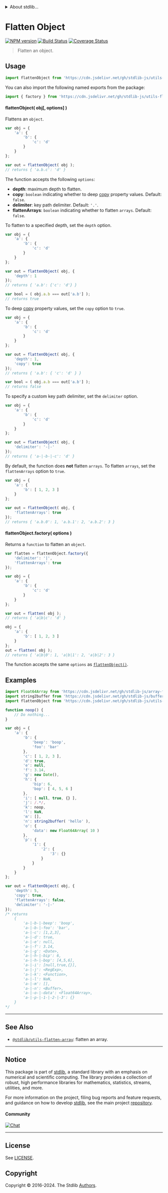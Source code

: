 <!--

@license Apache-2.0

Copyright (c) 2018 The Stdlib Authors.

Licensed under the Apache License, Version 2.0 (the "License");
you may not use this file except in compliance with the License.
You may obtain a copy of the License at

   http://www.apache.org/licenses/LICENSE-2.0

Unless required by applicable law or agreed to in writing, software
distributed under the License is distributed on an "AS IS" BASIS,
WITHOUT WARRANTIES OR CONDITIONS OF ANY KIND, either express or implied.
See the License for the specific language governing permissions and
limitations under the License.

-->


<details>
  <summary>
    About stdlib...
  </summary>
  <p>We believe in a future in which the web is a preferred environment for numerical computation. To help realize this future, we've built stdlib. stdlib is a standard library, with an emphasis on numerical and scientific computation, written in JavaScript (and C) for execution in browsers and in Node.js.</p>
  <p>The library is fully decomposable, being architected in such a way that you can swap out and mix and match APIs and functionality to cater to your exact preferences and use cases.</p>
  <p>When you use stdlib, you can be absolutely certain that you are using the most thorough, rigorous, well-written, studied, documented, tested, measured, and high-quality code out there.</p>
  <p>To join us in bringing numerical computing to the web, get started by checking us out on <a href="https://github.com/stdlib-js/stdlib">GitHub</a>, and please consider <a href="https://opencollective.com/stdlib">financially supporting stdlib</a>. We greatly appreciate your continued support!</p>
</details>

# Flatten Object

[![NPM version][npm-image]][npm-url] [![Build Status][test-image]][test-url] [![Coverage Status][coverage-image]][coverage-url] <!-- [![dependencies][dependencies-image]][dependencies-url] -->

> Flatten an object.



<section class="usage">

## Usage

```javascript
import flattenObject from 'https://cdn.jsdelivr.net/gh/stdlib-js/utils-flatten-object@deno/mod.js';
```

You can also import the following named exports from the package:

```javascript
import { factory } from 'https://cdn.jsdelivr.net/gh/stdlib-js/utils-flatten-object@deno/mod.js';
```

<a name="flatten-object"></a>

#### flattenObject( obj\[, options] )

Flattens an `object`.

```javascript
var obj = {
    'a': {
        'b': {
            'c': 'd'
        }
    }
};

var out = flattenObject( obj );
// returns { 'a.b.c': 'd' }
```

The function accepts the following `options`:

-   **depth**: maximum depth to flatten.
-   **copy**: `boolean` indicating whether to deep [copy][@stdlib/utils/copy] property values. Default: `false`.
-   **delimiter**: key path delimiter. Default: `'.'`.
-   **flattenArrays**: `boolean` indicating whether to flatten `arrays`. Default: `false`.

To flatten to a specified depth, set the `depth` option.

```javascript
var obj = {
    'a': {
        'b': {
            'c': 'd'
        }
    }
};

var out = flattenObject( obj, {
    'depth': 1
});
// returns { 'a.b': {'c': 'd'} }

var bool = ( obj.a.b === out['a.b'] );
// returns true
```

To deep [copy][@stdlib/utils/copy] property values, set the `copy` option to `true`.

```javascript
var obj = {
    'a': {
        'b': {
            'c': 'd'
        }
    }
};

var out = flattenObject( obj, {
    'depth': 1,
    'copy': true
});
// returns { 'a.b': { 'c': 'd' } }

var bool = ( obj.a.b === out['a.b'] );
// returns false
```

To specify a custom key path delimiter, set the `delimiter` option.

```javascript
var obj = {
    'a': {
        'b': {
            'c': 'd'
        }
    }
};

var out = flattenObject( obj, {
    'delimiter': '-|-'
});
// returns { 'a-|-b-|-c': 'd' }
```

By default, the function does **not** flatten `arrays`. To flatten `arrays`, set the `flattenArrays` option to `true`.

```javascript
var obj = {
    'a': {
        'b': [ 1, 2, 3 ]
    }
};

var out = flattenObject( obj, {
    'flattenArrays': true
});
// returns { 'a.b.0': 1, 'a.b.1': 2, 'a.b.2': 3 }
```

#### flattenObject.factory( options )

Returns a `function` to flatten an `object`.

```javascript
var flatten = flattenObject.factory({
    'delimiter': '|',
    'flattenArrays': true
});

var obj = {
    'a': {
        'b': {
            'c': 'd'
        }
    }
};

var out = flatten( obj );
// returns { 'a|b|c': 'd' }

obj = {
    'a': {
        'b': [ 1, 2, 3 ]
    }
};
out = flatten( obj );
// returns { 'a|b|0': 1, 'a|b|1': 2, 'a|b|2': 3 }
```

The function accepts the same `options` as [`flattenObject()`](#flatten-object).

</section>

<!-- /.usage -->

<section class="examples">

## Examples

<!-- TODO: update once Buffer wrapper -->

<!-- eslint no-undef: "error" -->

<!-- eslint-disable no-buffer-constructor -->

```javascript
import Float64Array from 'https://cdn.jsdelivr.net/gh/stdlib-js/array-float64@deno/mod.js';
import string2buffer from 'https://cdn.jsdelivr.net/gh/stdlib-js/buffer-from-string@deno/mod.js';
import flattenObject from 'https://cdn.jsdelivr.net/gh/stdlib-js/utils-flatten-object@deno/mod.js';

function noop() {
    // Do nothing...
}

var obj = {
    'a': {
        'b': {
            'beep': 'boop',
            'foo': 'bar'
        },
        'c': [ 1, 2, 3 ],
        'd': true,
        'e': null,
        'f': 3.14,
        'g': new Date(),
        'h': {
            'bip': 6,
            'bop': [ 4, 5, 6 ]
        },
        'i': [ null, true, {} ],
        'j': /.*/,
        'k': noop,
        'l': NaN,
        'm': [],
        'n': string2buffer( 'hello' ),
        'o': {
            'data': new Float64Array( 10 )
        },
        'p': {
            '1': {
                '2': {
                    '3': {}
                }
            }
        }
    }
};

var out = flattenObject( obj, {
    'depth': 5,
    'copy': true,
    'flattenArrays': false,
    'delimiter': '-|-'
});
/* returns
    {
        'a-|-b-|-beep': 'boop',
        'a-|-b-|-foo': 'bar',
        'a-|-c': [1,2,3],
        'a-|-d': true,
        'a-|-e': null,
        'a-|-f': 3.14,
        'a-|-g': <Date>,
        'a-|-h-|-bip': 6,
        'a-|-h-|-bop': [4,5,6],
        'a-|-i': [null,true,{}],
        'a-|-j': <RegExp>,
        'a-|-k': <Function>,
        'a-|-l': NaN,
        'a-|-m': [],
        'a-|-n': <Buffer>,
        'a-|-o-|-data': <Float64Array>,
        'a-|-p-|-1-|-2-|-3': {}
    }
*/
```

</section>

<!-- /.examples -->

<!-- Section for related `stdlib` packages. Do not manually edit this section, as it is automatically populated. -->

<section class="related">

* * *

## See Also

-   <span class="package-name">[`@stdlib/utils-flatten-array`][@stdlib/utils/flatten-array]</span><span class="delimiter">: </span><span class="description">flatten an array.</span>

</section>

<!-- /.related -->

<!-- Section for all links. Make sure to keep an empty line after the `section` element and another before the `/section` close. -->


<section class="main-repo" >

* * *

## Notice

This package is part of [stdlib][stdlib], a standard library with an emphasis on numerical and scientific computing. The library provides a collection of robust, high performance libraries for mathematics, statistics, streams, utilities, and more.

For more information on the project, filing bug reports and feature requests, and guidance on how to develop [stdlib][stdlib], see the main project [repository][stdlib].

#### Community

[![Chat][chat-image]][chat-url]

---

## License

See [LICENSE][stdlib-license].


## Copyright

Copyright &copy; 2016-2024. The Stdlib [Authors][stdlib-authors].

</section>

<!-- /.stdlib -->

<!-- Section for all links. Make sure to keep an empty line after the `section` element and another before the `/section` close. -->

<section class="links">

[npm-image]: http://img.shields.io/npm/v/@stdlib/utils-flatten-object.svg
[npm-url]: https://npmjs.org/package/@stdlib/utils-flatten-object

[test-image]: https://github.com/stdlib-js/utils-flatten-object/actions/workflows/test.yml/badge.svg?branch=main
[test-url]: https://github.com/stdlib-js/utils-flatten-object/actions/workflows/test.yml?query=branch:main

[coverage-image]: https://img.shields.io/codecov/c/github/stdlib-js/utils-flatten-object/main.svg
[coverage-url]: https://codecov.io/github/stdlib-js/utils-flatten-object?branch=main

<!--

[dependencies-image]: https://img.shields.io/david/stdlib-js/utils-flatten-object.svg
[dependencies-url]: https://david-dm.org/stdlib-js/utils-flatten-object/main

-->

[chat-image]: https://img.shields.io/gitter/room/stdlib-js/stdlib.svg
[chat-url]: https://app.gitter.im/#/room/#stdlib-js_stdlib:gitter.im

[stdlib]: https://github.com/stdlib-js/stdlib

[stdlib-authors]: https://github.com/stdlib-js/stdlib/graphs/contributors

[umd]: https://github.com/umdjs/umd
[es-module]: https://developer.mozilla.org/en-US/docs/Web/JavaScript/Guide/Modules

[deno-url]: https://github.com/stdlib-js/utils-flatten-object/tree/deno
[umd-url]: https://github.com/stdlib-js/utils-flatten-object/tree/umd
[esm-url]: https://github.com/stdlib-js/utils-flatten-object/tree/esm
[branches-url]: https://github.com/stdlib-js/utils-flatten-object/blob/main/branches.md

[stdlib-license]: https://raw.githubusercontent.com/stdlib-js/utils-flatten-object/main/LICENSE

[@stdlib/utils/copy]: https://github.com/stdlib-js/utils-copy/tree/deno

<!-- <related-links> -->

[@stdlib/utils/flatten-array]: https://github.com/stdlib-js/utils-flatten-array/tree/deno

<!-- </related-links> -->

</section>

<!-- /.links -->
